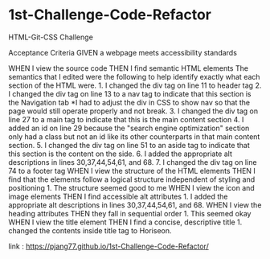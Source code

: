 # 1st-Challenge-Code-Refactor
HTML-Git-CSS Challenge

Acceptance Criteria 
GIVEN a webpage meets accessibility standards

WHEN I view the source code
THEN I find semantic HTML elements
    The semantics that I edited were the following to help identify exactly what each section of the HTML were. 
    1. I changed the div tag on line 11 to header tag 
    2. I changed the div tag on line 13 to a nav tag to indicate that this section is the Navigation tab *I had to adjust the div in CSS to show nav so that the page would still operate properly and not break.
    3. I changed the div tag on line 27 to a main tag to indicate that this is the main content section
    4. I added an id on line 29 because the "search engine optimization" section only had a class but not an id like its other counterparts in that main content section.
    5. I changed the div tag on line 51 to an aside tag to indicate that this section is the content on the side.
    6. I added the appropriate alt descriptions in lines 30,37,44,54,61, and 68. 
    7. I changed the div tag on line 74 to a footer tag
WHEN I view the structure of the HTML elements
THEN I find that the elements follow a logical structure independent of styling and positioning
    1. The structure seemed good to me
WHEN I view the icon and image elements
THEN I find accessible alt attributes
    1. I added the appropriate alt descriptions in lines 30,37,44,54,61, and 68. 
WHEN I view the heading attributes
THEN they fall in sequential order
    1. This seemed okay
WHEN I view the title element
THEN I find a concise, descriptive title 
    1. changed the contents inside title tag to Horiseon. 

link : https://pjang77.github.io/1st-Challenge-Code-Refactor/ 